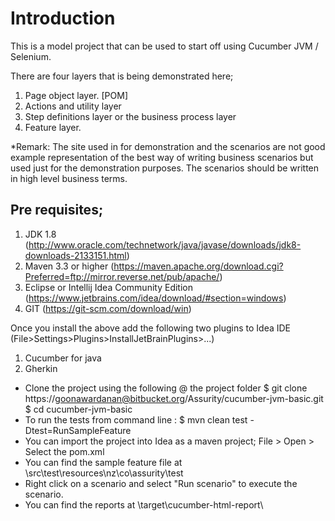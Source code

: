 Introduction
============
This is a model project that can be used to start off using Cucumber JVM / Selenium.

There are four layers that is being demonstrated here; 
1.	Page object layer. [POM]
2.	Actions and utility layer 
3.	Step definitions layer or the business process layer 
4.	Feature layer.

*Remark: The site used in for demonstration and the scenarios are not good example representation of the best way of writing business scenarios but used just for the demonstration purposes. The scenarios should be written in high level business terms.  


Pre requisites;
--------------
1.	JDK 1.8 (http://www.oracle.com/technetwork/java/javase/downloads/jdk8-downloads-2133151.html)
2.	Maven 3.3 or higher (https://maven.apache.org/download.cgi?Preferred=ftp://mirror.reverse.net/pub/apache/)
3.	Eclipse or Intellij Idea Community Edition (https://www.jetbrains.com/idea/download/#section=windows)
4.	GIT (https://git-scm.com/download/win)

Once you install the above add the following two plugins to Idea IDE (File>Settings>Plugins>InstallJetBrainPlugins>...)

1.	Cucumber for java
2.	Gherkin

* Clone the project using the following @ the project folder 
$ git clone https://goonawardanan@bitbucket.org/Assurity/cucumber-jvm-basic.git 
$ cd cucumber-jvm-basic
* To run the tests from command line : 
$ mvn clean test -Dtest=RunSampleFeature
* You can import the project into Idea as a maven project; File > Open > Select the pom.xml
* You can find the sample feature file at <project folder>\src\test\resources\nz\co\assurity\test
* Right click on a scenario and select "Run scenario" to execute the scenario.
* You can find the reports at <project folder>\target\cucumber-html-report\

